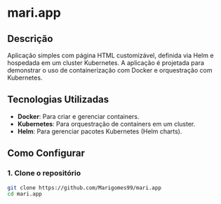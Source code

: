 # mari.app

## Descrição

Aplicação simples com página HTML customizável, definida via Helm e hospedada em um cluster Kubernetes. A aplicação é projetada para demonstrar o uso de containerização com Docker e orquestração com Kubernetes.

## Tecnologias Utilizadas

- **Docker**: Para criar e gerenciar containers.
- **Kubernetes**: Para orquestração de containers em um cluster.
- **Helm**: Para gerenciar pacotes Kubernetes (Helm charts).

## Como Configurar

### 1. Clone o repositório

```bash
git clone https://github.com/Marigomes99/mari.app
cd mari.app
